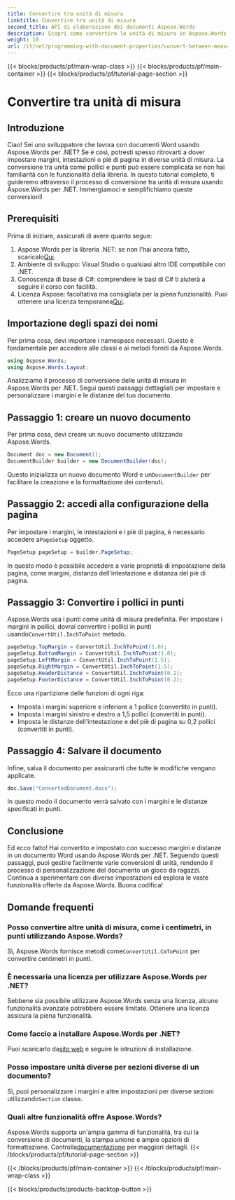 ```yaml
---
title: Convertire tra unità di misura
linktitle: Convertire tra unità di misura
second_title: API di elaborazione dei documenti Aspose.Words
description: Scopri come convertire le unità di misura in Aspose.Words per .NET. Segui la nostra guida passo passo per impostare margini, intestazioni e piè di pagina del documento in pollici e punti.
weight: 10
url: /it/net/programming-with-document-properties/convert-between-measurement-units/
---
```


{{< blocks/products/pf/main-wrap-class >}}
{{< blocks/products/pf/main-container >}}
{{< blocks/products/pf/tutorial-page-section >}}

# Convertire tra unità di misura

## Introduzione

Ciao! Sei uno sviluppatore che lavora con documenti Word usando Aspose.Words per .NET? Se è così, potresti spesso ritrovarti a dover impostare margini, intestazioni o piè di pagina in diverse unità di misura. La conversione tra unità come pollici e punti può essere complicata se non hai familiarità con le funzionalità della libreria. In questo tutorial completo, ti guideremo attraverso il processo di conversione tra unità di misura usando Aspose.Words per .NET. Immergiamoci e semplifichiamo queste conversioni!

## Prerequisiti

Prima di iniziare, assicurati di avere quanto segue:

1.  Aspose.Words per la libreria .NET: se non l'hai ancora fatto, scaricalo[Qui](https://releases.aspose.com/words/net/).
2. Ambiente di sviluppo: Visual Studio o qualsiasi altro IDE compatibile con .NET.
3. Conoscenza di base di C#: comprendere le basi di C# ti aiuterà a seguire il corso con facilità.
4.  Licenza Aspose: facoltativa ma consigliata per la piena funzionalità. Puoi ottenere una licenza temporanea[Qui](https://purchase.aspose.com/temporary-license/).

## Importazione degli spazi dei nomi

Per prima cosa, devi importare i namespace necessari. Questo è fondamentale per accedere alle classi e ai metodi forniti da Aspose.Words.

```csharp
using Aspose.Words;
using Aspose.Words.Layout;
```

Analizziamo il processo di conversione delle unità di misura in Aspose.Words per .NET. Segui questi passaggi dettagliati per impostare e personalizzare i margini e le distanze del tuo documento.

## Passaggio 1: creare un nuovo documento

Per prima cosa, devi creare un nuovo documento utilizzando Aspose.Words.

```csharp
Document doc = new Document();
DocumentBuilder builder = new DocumentBuilder(doc);
```

 Questo inizializza un nuovo documento Word e un`DocumentBuilder` per facilitare la creazione e la formattazione dei contenuti.

## Passaggio 2: accedi alla configurazione della pagina

 Per impostare i margini, le intestazioni e i piè di pagina, è necessario accedere a`PageSetup` oggetto.

```csharp
PageSetup pageSetup = builder.PageSetup;
```

In questo modo è possibile accedere a varie proprietà di impostazione della pagina, come margini, distanza dell'intestazione e distanza del piè di pagina.

## Passaggio 3: Convertire i pollici in punti

 Aspose.Words usa i punti come unità di misura predefinita. Per impostare i margini in pollici, dovrai convertire i pollici in punti usando`ConvertUtil.InchToPoint` metodo.

```csharp
pageSetup.TopMargin = ConvertUtil.InchToPoint(1.0);
pageSetup.BottomMargin = ConvertUtil.InchToPoint(1.0);
pageSetup.LeftMargin = ConvertUtil.InchToPoint(1.5);
pageSetup.RightMargin = ConvertUtil.InchToPoint(1.5);
pageSetup.HeaderDistance = ConvertUtil.InchToPoint(0.2);
pageSetup.FooterDistance = ConvertUtil.InchToPoint(0.2);
```

Ecco una ripartizione delle funzioni di ogni riga:
- Imposta i margini superiore e inferiore a 1 pollice (convertito in punti).
- Imposta i margini sinistro e destro a 1,5 pollici (convertiti in punti).
- Imposta le distanze dell'intestazione e del piè di pagina su 0,2 pollici (convertiti in punti).

## Passaggio 4: Salvare il documento

Infine, salva il documento per assicurarti che tutte le modifiche vengano applicate.

```csharp
doc.Save("ConvertedDocument.docx");
```

In questo modo il documento verrà salvato con i margini e le distanze specificati in punti.

## Conclusione

Ed ecco fatto! Hai convertito e impostato con successo margini e distanze in un documento Word usando Aspose.Words per .NET. Seguendo questi passaggi, puoi gestire facilmente varie conversioni di unità, rendendo il processo di personalizzazione del documento un gioco da ragazzi. Continua a sperimentare con diverse impostazioni ed esplora le vaste funzionalità offerte da Aspose.Words. Buona codifica!

## Domande frequenti

### Posso convertire altre unità di misura, come i centimetri, in punti utilizzando Aspose.Words?
 Sì, Aspose.Words fornisce metodi come`ConvertUtil.CmToPoint` per convertire centimetri in punti.

### È necessaria una licenza per utilizzare Aspose.Words per .NET?
Sebbene sia possibile utilizzare Aspose.Words senza una licenza, alcune funzionalità avanzate potrebbero essere limitate. Ottenere una licenza assicura la piena funzionalità.

### Come faccio a installare Aspose.Words per .NET?
 Puoi scaricarlo da[sito web](https://releases.aspose.com/words/net/) e seguire le istruzioni di installazione.

### Posso impostare unità diverse per sezioni diverse di un documento?
 Sì, puoi personalizzare i margini e altre impostazioni per diverse sezioni utilizzando`Section` classe.

### Quali altre funzionalità offre Aspose.Words?
 Aspose.Words supporta un'ampia gamma di funzionalità, tra cui la conversione di documenti, la stampa unione e ampie opzioni di formattazione. Controlla[documentazione](https://reference.aspose.com/words/net/) per maggiori dettagli.
{{< /blocks/products/pf/tutorial-page-section >}}

{{< /blocks/products/pf/main-container >}}
{{< /blocks/products/pf/main-wrap-class >}}

{{< blocks/products/products-backtop-button >}}
